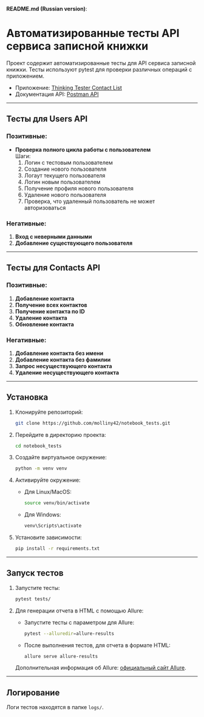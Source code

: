 **README.md (Russian version)**:

# Автоматизированные тесты API сервиса записной книжки

Проект содержит автоматизированные тесты для API сервиса записной книжки. Тесты используют pytest для проверки различных операций с приложением.

- Приложение: [Thinking Tester Contact List](https://thinking-tester-contact-list.herokuapp.com/)
- Документация API: [Postman API](https://documenter.getpostman.com/view/4012288/TzK2bEa8)  

---

## Тесты для Users API

### Позитивные:
- **Проверка полного цикла работы с пользователем**  
  Шаги:
  1. Логин с тестовым пользователем
  2. Создание нового пользователя
  3. Логаут текущего пользователя
  4. Логин новым пользователем
  5. Получение профиля нового пользователя
  6. Удаление нового пользователя
  7. Проверка, что удаленный пользователь не может авторизоваться

### Негативные:
1. **Вход с неверными данными**
2. **Добавление существующего пользователя**

---

## Тесты для Contacts API

### Позитивные:
1. **Добавление контакта**
2. **Получение всех контактов**
3. **Получение контакта по ID**
4. **Удаление контакта**
5. **Обновление контакта**

### Негативные:
1. **Добавление контакта без имени**
2. **Добавление контакта без фамилии**
3. **Запрос несуществующего контакта**
4. **Удаление несуществующего контакта**

---

## Установка

1. Клонируйте репозиторий:
   ```bash
   git clone https://github.com/molliny42/notebook_tests.git
   ```

2. Перейдите в директорию проекта:
   ```bash
   cd notebook_tests
   ```

3. Создайте виртуальное окружение:
   ```bash
   python -m venv venv
   ```

4. Активируйте окружение:
   - Для Linux/MacOS:
     ```bash
     source venv/bin/activate
     ```
   - Для Windows:
     ```bash
     venv\Scripts\activate
     ```

5. Установите зависимости:
   ```bash
   pip install -r requirements.txt
   ```

---

## Запуск тестов

1. Запустите тесты:
   ```bash
   pytest tests/
   ```

2. Для генерации отчета в HTML с помощью Allure:

   - Запустите тесты с параметром для Allure:
     ```bash
     pytest --alluredir=allure-results
     ```

   - После выполнения тестов, для отчета в формате HTML:
     ```bash
     allure serve allure-results
     ```

   Дополнительная информация об Allure: [официальный сайт Allure](https://allure.qatools.ru/).

---

## Логирование

Логи тестов находятся в папке `logs/`.